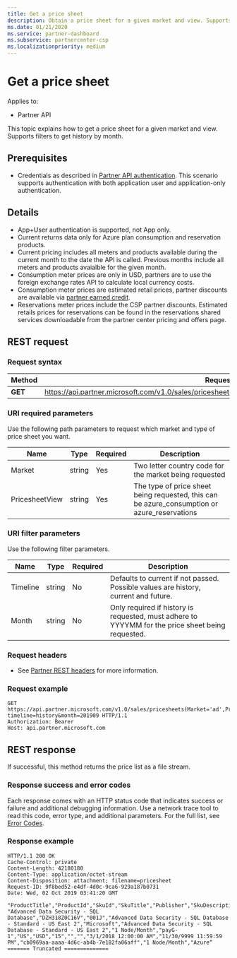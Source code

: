 ```yaml
---
title: Get a price sheet
description: Obtain a price sheet for a given market and view. Supports filters to get history by month.
ms.date: 01/21/2020
ms.service: partner-dashboard
ms.subservice: partnercenter-csp
ms.localizationpriority: medium
---
```


# Get a price sheet

Applies to:

- Partner API

This topic explains how to get a price sheet for a given market and view. Supports filters to get history by month.

## Prerequisites

- Credentials as described in [Partner API authentication](api-authentication.md). This scenario supports authentication with both application user and application-only authentication.

## Details

- App+User authentication is supported, not App only.
- Current returns data only for Azure plan consumption and reservation products.
- Current pricing includes all meters and products available during the current month to the date the API is called. Previous months include all meters and products avaialble for the given month.
- Consumption meter prices are only in USD, partners are to use the foreign exchange rates API to calculate local currency costs.
- Consumption meter prices are estimated retail prices, partner discounts are available via [partner earned credit](https://docs.microsoft.com/partner-center/partner-earned-credit-explanation).
- Reservations meter prices include the CSP partner discounts. Estimated retails prices for reservations can be found in the reservations shared services downloadable from the partner center pricing and offers page.

## REST request

### Request syntax

| Method   | Request URI                                                                                                 |
|----------|-------------------------------------------------------------------------------------------------------------|
| **GET** | https://api.partner.microsoft.com/v1.0/sales/pricesheets(Market='{market}',PricesheetView='{view}')/$value                                     |

### URI required parameters

Use the following path parameters to request which market and type of price sheet you want.

| Name                   | Type     | Required | Description                                                     |
|------------------------|----------|----------|-----------------------------------------------------------------|
|Market                      | string   | Yes       | Two letter country code for the market being requested       |
|PricesheetView	| string   | Yes       | The type of price sheet being requested, this can be azure_consumption or azure_reservations       |

### URI filter parameters

Use the following filter parameters.

| Name                   | Type     | Required | Description                                                     |
|------------------------|----------|----------|-----------------------------------------------------------------|
|Timeline| string   | No| Defaults to current if not passed. Possible values are history, current and future.       |
|Month| string   | No| Only required if history is requested, must adhere to YYYYMM for the price sheet being requested.       |

### Request headers

- See [Partner REST headers](headers.md) for more information.

### Request example

```http
GET https://api.partner.microsoft.com/v1.0/sales/pricesheets(Market='ad',PricesheetView='azure_consumption')/$value?timeline=history&month=201909 HTTP/1.1
Authorization: Bearer 
Host: api.partner.microsoft.com

```

## REST response

If successful, this method returns the price list as a file stream.

### Response success and error codes

Each response comes with an HTTP status code that indicates success or failure and additional debugging information. Use a network trace tool to read this code, error type, and additional parameters. For the full list, see [Error Codes](error-codes.md).

### Response example

``` http
HTTP/1.1 200 OK
Cache-Control: private
Content-Length: 42180180
Content-Type: application/octet-stream
Content-Disposition: attachment; filename=pricesheet
Request-ID: 9f8bed52-e4df-4d0c-9ca6-929a187b0731
Date: Wed, 02 Oct 2019 03:41:20 GMT

"ProductTitle","ProductId","SkuId","SkuTitle","Publisher","SkuDescription","UnitOfMeasure","TermDuration","Market","Currency","UnitPrice","PricingTierRangeMin","PricingTierRangeMax","EffectiveStartDate","EffectiveEndDate","MeterIds","MeterType","Tags“
"Advanced Data Security - SQL Database","DZH318Z0C16V","001J","Advanced Data Security - SQL Database - Standard - US East 2","Microsoft","Advanced Data Security - SQL Database - Standard - US East 2","1 Node/Month","payG-1","US","USD","15","","","3/1/2018 12:00:00 AM","11/30/9999 11:59:59 PM","cb0969aa-aaaa-4d6c-ab4b-7e182fa06aff","1 Node/Month","Azure“
======= Truncated ==============

```
